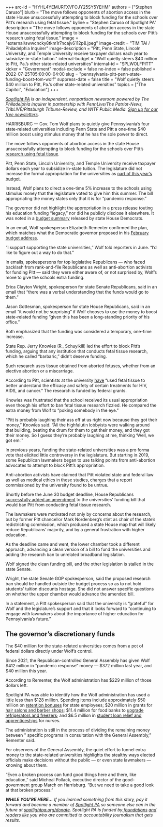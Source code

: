 +++
arc-id = "HYHL4YEMURFXVFOJY25SY5YEHM"
authors = ["Stephen Caruso"]
blurb = "The move follows opponents of abortion access in the state House unsuccessfully attempting to block funding for the schools over Pitt’s research using fetal tissue."
byline = "Stephen Caruso of Spotlight PA"
description = "The move follows opponents of abortion access in the state House unsuccessfully attempting to block funding for the schools over Pitt’s research using fetal tissue."
image = "external/swwcncky8tkm1r7ncajv6112p8.jpeg"
image-credit = "TIM TAI / Philadelphia Inquirer"
image-description = "Pitt, Penn State, Lincoln University, and Temple University receive taxpayer dollars each year to subsidize in-state tuition."
internal-budget = "Wolf quietly steers $40 million to Pitt, Pa.’s other state-related universities"
internal-id = "SPLWOLFPITT"
kicker = "Government"
modal-exclude = false
no-index = false
published = 2022-07-25T05:00:00-04:00
slug = "pennsylvania-pitt-penn-state-funding-boost-tom-wolf"
suppress-date = false
title = "Wolf quietly steers $40 million to Pitt, Pa.’s other state-related universities"
topics = ["The Capitol", "Education"]
+++

<a href="https://www.spotlightpa.org/"><i>Spotlight PA</i></a><i> is an independent, nonpartisan newsroom powered by The Philadelphia Inquirer in partnership with PennLive/The Patriot-News, TribLIVE/Pittsburgh Tribune-Review, and WITF Public Media. </i><a href="https://www.spotlightpa.org/newsletters"><i>Sign up for our free newsletters</i></a><i>.</i>

HARRISBURG — Gov. Tom Wolf plans to quietly give Pennsylvania’s four state-related universities including Penn State and Pitt a one-time $40 million boost using stimulus money that he has the sole power to direct.

The move follows opponents of abortion access in the state House unsuccessfully attempting to block funding for the schools over Pitt’s <a href="https://www.spotlightpa.org/news/2022/06/pa-pittsburgh-fetal-tissue-research-budget/">research using fetal tissue</a>.

Pitt, Penn State, Lincoln University, and Temple University receive taxpayer dollars each year to subsidize in-state tuition. The legislature did not increase the formal appropriation for the universities as <a href="https://www.spotlightpa.org/news/2022/07/pa-budget-education-funding-stimulus-money-plan/">part of this year’s budget</a>.

<script src="https://www.spotlightpa.org/embed.js" async></script><div data-spl-embed-version="1" data-spl-src="https://www.spotlightpa.org/embeds/newsletter/"></div>

Instead, Wolf plans to direct a one-time 5% increase to the schools using stimulus money that the legislature voted to give him this summer. The bill appropriating the money states only that it is for “pandemic response.”

The governor did not highlight the appropriation in a <a href="https://web.archive.org/web/20230117172213/https://www.governor.pa.gov/newsroom/governor-wolf-cements-legacy-with-historic-3-7-billion-in-education-funding/">press release</a> touting his education funding “legacy,” nor did he publicly disclose it elsewhere. It was noted in a <a href="https://houseappropriations.com/Topic/BudgetYears/716">budget summary</a> released by state House Democrats.

In an email, Wolf spokesperson Elizabeth Rementer confirmed the plan, which matches what the Democratic governor proposed in his <a href="https://web.archive.org/20220612031351/https://www.budget.pa.gov/Publications%20and%20Reports/CommonwealthBudget/Documents/2022-23%20Proposed%20Budget/Web%20Track%202022-23.pdf">February budget address</a>.

“I support supporting the state universities,” Wolf told reporters in June. “I’d like to figure out a way to do that.”

In emails, spokespersons for top legislative Republicans — who faced backlash from rank-and-file Republicans as well as anti-abortion activists for funding Pitt — said they were either aware of, or not surprised by, Wolf’s move to give the schools extra funding.

Erica Clayton Wright, spokesperson for state Senate Republicans, said in an email that “there was a verbal understanding that the funds would go to them.”

Jason Gottesman, spokesperson for state House Republicans, said in an email “it would not be surprising” if Wolf chooses to use the money to boost state-related funding “given this has been a long-standing priority of his office.”

Both emphasized that the funding was considered a temporary, one-time increase.

State Rep. Jerry Knowles (R., Schuylkill) led the effort to block Pitt’s funding, arguing that any institution that conducts fetal tissue research, which he called “barbaric,” didn’t deserve funding.

Such research uses tissue obtained from aborted fetuses, whether from an elective abortion or a miscarriage.

According to Pitt, scientists at the university <a href="https://web.archive.org/20220725121430/https://research.pitt.edu/researchfacts">have</a> “used fetal tissue to better understand the efficacy and safety of certain treatments for HIV, AIDS, and cancer.” The research is funded by federal grants.

Knowles was frustrated that the school received its usual appropriation even though his effort to ban fetal tissue research fizzled. He compared the extra money from Wolf to “poking somebody in the eye.”

“Pitt is probably laughing their ass off at us right now because they got their money,” Knowles said. “All the highfalutin lobbyists were walking around that building, beating the drum for them to get their money, and they got their money. So I guess they’re probably laughing at me, thinking ‘Well, we got em.’”

In previous years, funding the state-related universities was a pro forma vote that elicited little controversy in the legislature. But starting in 2019, some Republican lawmakers began to use talking points from anti-abortion advocates to attempt to block Pitt’s appropriation.

Anti-abortion activists have claimed that Pitt violated state and federal law as well as medical ethics in these studies, charges that a <a href="https://web.archive.org/20220611060054/https://humancelltissueresearch.pitt.edu/sites/default/files/Regulatory%20Assessment%20of%20Human%20Fetal%20Tissue%20Research%20(00877347-2)%5b4%5d.PDF">report</a> commissioned by the university found to be untrue.

Shortly before the June 30 budget deadline, House Republicans <a href="https://www.spotlightpa.org/news/2022/06/pa-pittsburgh-fetal-tissue-research-budget/">successfully added an amendment</a> to the universities’ funding bill that would ban Pitt from conducting fetal tissue research.

The lawmakers were motivated not only by concerns about the research, but by former Pitt chancellor Mark Nordenberg’s stint as chair of the state’s redistricting commission, which produced a state House map that will likely reduce Republicans’ majority, and by a general frustration with higher education.

As the deadline came and went, the lower chamber took a different approach, advancing a clean version of a bill to fund the universities and adding the research ban to unrelated broadband legislation.

Wolf signed the clean funding bill, and the other legislation is stalled in the state Senate.

Wright, the state Senate GOP spokesperson, said the proposed research ban should be handled outside the budget process so as to not hold students’ tuition discounts hostage. She did not answer specific questions on whether the upper chamber would advance the amended bill.

In a statement, a Pitt spokesperson said that the university is “grateful” for Wolf and the legislature’s support and that it looks forward to “continuing to engage with lawmakers about the importance of higher education for Pennsylvania’s future.”

## The governor’s discretionary funds

The $40 million for the state-related universities comes from a pot of federal dollars directly under Wolf’s control.

Since 2021, the Republican-controlled General Assembly has given Wolf $412 million in “pandemic response” money — $372 million last year, and $40 million this year.

According to Rementer, the Wolf administration has $229 million of those dollars left.

<script src="https://www.spotlightpa.org/embed.js" async></script><div data-spl-embed-version="1" data-spl-src="https://www.spotlightpa.org/embeds/donate/"></div>

Spotlight PA was able to identify how the Wolf administration has used a little less than $128 million. Spending items include approximately $50 million on <a href="https://www.pennlive.com/news/2022/06/working-through-the-covid-19-pandemic-pays-off-for-pa-government-workers-with-bonuses.html">retention bonuses</a> for state employees; $20 million in grants for <a href="https://www.penncapital-star.com/blog/pa-barbers-salons-to-get-20m-in-belated-pandemic-relief/">hair salons and barber shops</a>; $11.4 million for food banks to <a href="https://web.archive.org/web/20230117005345/https://www.governor.pa.gov/newsroom/wolf-administration-general-assembly-announce-11-4-million-investment-in-cold-storage-infrastructure-for-food-banks/">upgrade refrigerators and freezers</a>; and $6.5 million in <a href="https://www.penncapital-star.com/health-care/pa-to-allocate-6-5m-in-federal-relief-to-support-retain-nursing-industry/">student loan relief and apprenticeships</a> for nurses.

The administration is still in the process of dividing the remaining money between " specific programs in consultation with the General Assembly,” Rementer said.

For observers of the General Assembly, the quiet effort to funnel extra money to the state-related universities highlights the stealthy ways elected officials make decisions without the public — or even state lawmakers — knowing about them.

“Even a broken process can fund good things here and there, like education,” said Micheal Pollack, executive director of the good-government group March on Harrisburg. “But we need to take a good look at that broken process.”

<i><b>WHILE YOU’RE HERE...</b></i><i> If you learned something from this story, pay it forward and become a member of </i><a href="https://www.spotlightpa.org/"><i>Spotlight PA</i></a><i> so someone else can in the future at </i><a href="https://www.spotlightpa.org/donate"><i>spotlightpa.org/donate</i></a><i>. Spotlight PA is funded by</i><a href="https://www.spotlightpa.org/support"><i> foundations</i></a><i> </i><a href="https://www.spotlightpa.org/support"><i>and readers like you</i></a><i> who are committed to accountability journalism that gets results.</i>
